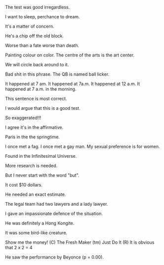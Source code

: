 The test was good irregardless.

I want to sleep, perchance to dream.

It's a matter of concern.

He's a chip off the old block.

Worse than a fate worse than death.

Painting colour on color. The centre of the arts is the art center.

We will circle back around to it.

Bad shit in this phrase. The QB is named ball licker.

It happened at 7 am. It happened at 7a.m. It happened at 12 a.m. It happened at 7 a.m. in the morning.

This sentence is most correct.

I would argue that this is a good test.

So exaggerated!!!

I agree it's in the affirmative.

Paris in the the springtime.

I once met a fag. I once met a gay man. My sexual preference is for women.

Found in the Infinitesimal Universe.

More research is needed.

But I never start with the word "but".

It cost $10 dollars.

He needed an exact estimate.

The legal team had two lawyers and a lady lawyer.

I gave an impassionate defence of the situation.

He was definitely a Hong Kongite.

It was some bird-like creature.

Show me the money! (C) The Fresh Maker (tm) Just Do It (R) It is obvious that 2 x 2 = 4

He saw the performance by Beyonce (p = 0.00).
